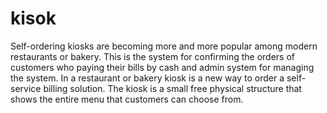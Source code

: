 # kisok
Self-ordering kiosks are becoming more and more popular among modern restaurants or bakery. This is the system for confirming the orders of customers who paying their bills by cash and admin system for managing the system.
In a restaurant or bakery kiosk is a new way to order a self-service billing solution. The kiosk is a small free physical structure that shows the entire menu that customers can choose from.
